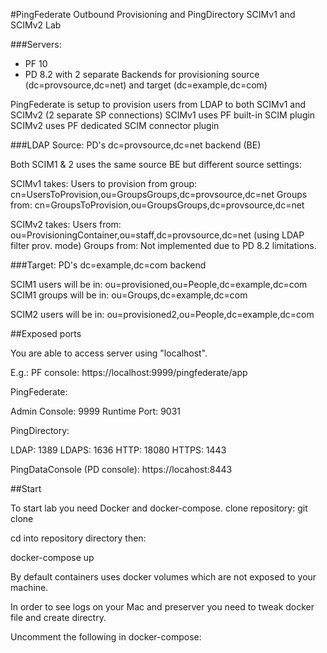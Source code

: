 #PingFederate Outbound Provisioning and PingDirectory SCIMv1 and SCIMv2 Lab

###Servers:
* PF 10
* PD 8.2 with 2 separate Backends for provisioning source (dc=provsource,dc=net) and target (dc=example,dc=com) 

PingFederate is setup to provision users from LDAP to both SCIMv1 and SCIMv2 (2 separate SP connections)
SCIMv1 uses PF built-in SCIM plugin
SCIMv2 uses PF dedicated SCIM connector plugin

###LDAP Source:
PD's dc=provsource,dc=net backend (BE)

Both SCIM1 & 2 uses the same source BE but different source settings:

SCIMv1 takes:
Users to provision from group: cn=UsersToProvision,ou=GroupsGroups,dc=provsource,dc=net 
Groups from: cn=GroupsToProvision,ou=GroupsGroups,dc=provsource,dc=net

SCIMv2 takes:
Users from: ou=ProvisioningContainer,ou=staff,dc=provsource,dc=net (using LDAP filter prov. mode)
Groups from: Not implemented due to PD 8.2 limitations.


###Target:
PD's dc=example,dc=com backend

SCIM1 users will be in: ou=provisioned,ou=People,dc=example,dc=com
SCIM1 groups will be in: ou=Groups,dc=example,dc=com

SCIM2 users will be in: ou=provisioned2,ou=People,dc=example,dc=com



##Exposed ports

You are able to access server using "localhost".

E.g.: PF console: https://localhost:9999/pingfederate/app

PingFederate:

Admin Console: 9999
Runtime Port: 9031

PingDirectory:

LDAP: 1389
LDAPS: 1636
HTTP: 18080
HTTPS: 1443

PingDataConsole (PD console):
https://locahost:8443


##Start

To start lab you need Docker and docker-compose.
clone repository:
git clone <url>

cd into repository directory then:

docker-compose up

By default containers uses docker volumes which are not exposed to your machine.

In order to see logs on your Mac and preserver you need to tweak docker file and create directry.

Uncomment the following in docker-compose:


